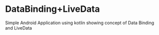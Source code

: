 # DataBinding+LiveData
 Simple Android Application using kotlin showing concept of Data Binding and LiveData
